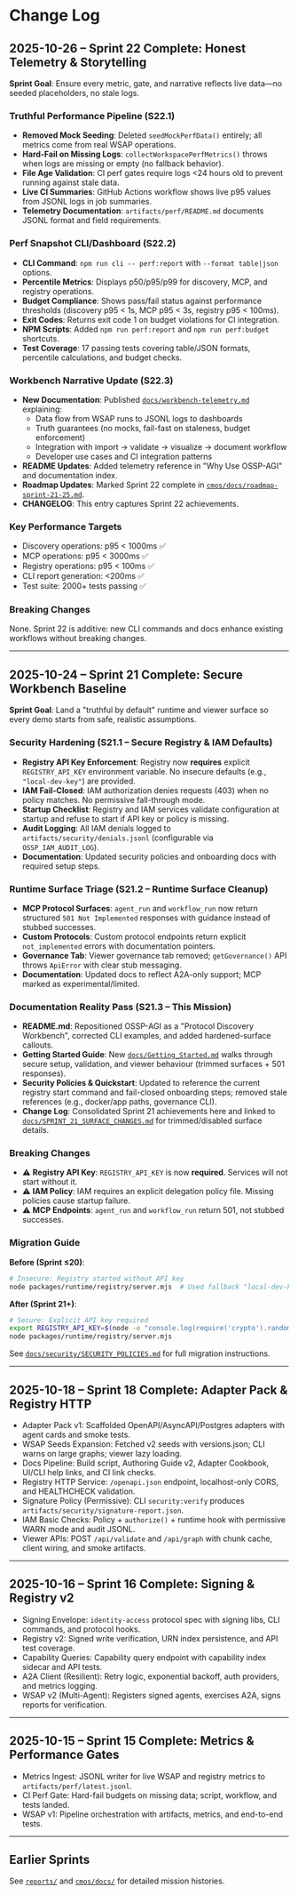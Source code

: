 # Change Log

## 2025-10-26 – Sprint 22 Complete: Honest Telemetry & Storytelling

**Sprint Goal**: Ensure every metric, gate, and narrative reflects live data—no seeded placeholders, no stale logs.

### Truthful Performance Pipeline (S22.1)

- **Removed Mock Seeding**: Deleted `seedMockPerfData()` entirely; all metrics come from real WSAP operations.
- **Hard-Fail on Missing Logs**: `collectWorkspacePerfMetrics()` throws when logs are missing or empty (no fallback behavior).
- **File Age Validation**: CI perf gates require logs <24 hours old to prevent running against stale data.
- **Live CI Summaries**: GitHub Actions workflow shows live p95 values from JSONL logs in job summaries.
- **Telemetry Documentation**: `artifacts/perf/README.md` documents JSONL format and field requirements.

### Perf Snapshot CLI/Dashboard (S22.2)

- **CLI Command**: `npm run cli -- perf:report` with `--format table|json` options.
- **Percentile Metrics**: Displays p50/p95/p99 for discovery, MCP, and registry operations.
- **Budget Compliance**: Shows pass/fail status against performance thresholds (discovery p95 < 1s, MCP p95 < 3s, registry p95 < 100ms).
- **Exit Codes**: Returns exit code 1 on budget violations for CI integration.
- **NPM Scripts**: Added `npm run perf:report` and `npm run perf:budget` shortcuts.
- **Test Coverage**: 17 passing tests covering table/JSON formats, percentile calculations, and budget checks.

### Workbench Narrative Update (S22.3)

- **New Documentation**: Published [`docs/workbench-telemetry.md`](workbench-telemetry.md) explaining:
  - Data flow from WSAP runs to JSONL logs to dashboards
  - Truth guarantees (no mocks, fail-fast on staleness, budget enforcement)
  - Integration with import → validate → visualize → document workflow
  - Developer use cases and CI integration patterns
- **README Updates**: Added telemetry reference in "Why Use OSSP-AGI" and documentation index.
- **Roadmap Updates**: Marked Sprint 22 complete in [`cmos/docs/roadmap-sprint-21-25.md`](../cmos/docs/roadmap-sprint-21-25.md).
- **CHANGELOG**: This entry captures Sprint 22 achievements.

### Key Performance Targets

- Discovery operations: p95 < 1000ms ✅
- MCP operations: p95 < 3000ms ✅
- Registry operations: p95 < 100ms ✅
- CLI report generation: <200ms ✅
- Test suite: 2000+ tests passing ✅

### Breaking Changes

None. Sprint 22 is additive: new CLI commands and docs enhance existing workflows without breaking changes.

---

## 2025-10-24 – Sprint 21 Complete: Secure Workbench Baseline

**Sprint Goal**: Land a "truthful by default" runtime and viewer surface so every demo starts from safe, realistic assumptions.

### Security Hardening (S21.1 – Secure Registry & IAM Defaults)

- **Registry API Key Enforcement**: Registry now **requires** explicit `REGISTRY_API_KEY` environment variable. No insecure defaults (e.g., `"local-dev-key"`) are provided.
- **IAM Fail-Closed**: IAM authorization denies requests (403) when no policy matches. No permissive fall-through mode.
- **Startup Checklist**: Registry and IAM services validate configuration at startup and refuse to start if API key or policy is missing.
- **Audit Logging**: All IAM denials logged to `artifacts/security/denials.jsonl` (configurable via `OSSP_IAM_AUDIT_LOG`).
- **Documentation**: Updated security policies and onboarding docs with required setup steps.

### Runtime Surface Triage (S21.2 – Runtime Surface Cleanup)

- **MCP Protocol Surfaces**: `agent_run` and `workflow_run` now return structured `501 Not Implemented` responses with guidance instead of stubbed successes.
- **Custom Protocols**: Custom protocol endpoints return explicit `not_implemented` errors with documentation pointers.
- **Governance Tab**: Viewer governance tab removed; `getGovernance()` API throws `ApiError` with clear stub messaging.
- **Documentation**: Updated docs to reflect A2A-only support; MCP marked as experimental/limited.

### Documentation Reality Pass (S21.3 – This Mission)

- **README.md**: Repositioned OSSP-AGI as a "Protocol Discovery Workbench", corrected CLI examples, and added hardened-surface callouts.
- **Getting Started Guide**: New [`docs/Getting_Started.md`](Getting_Started.md) walks through secure setup, validation, and viewer behaviour (trimmed surfaces + 501 responses).
- **Security Policies & Quickstart**: Updated to reference the current registry start command and fail-closed onboarding steps; removed stale references (e.g., docker/app paths, governance CLI).
- **Change Log**: Consolidated Sprint 21 achievements here and linked to [`docs/SPRINT_21_SURFACE_CHANGES.md`](SPRINT_21_SURFACE_CHANGES.md) for trimmed/disabled surface details.

### Breaking Changes

- ⚠️ **Registry API Key**: `REGISTRY_API_KEY` is now **required**. Services will not start without it.
- ⚠️ **IAM Policy**: IAM requires an explicit delegation policy file. Missing policies cause startup failure.
- ⚠️ **MCP Endpoints**: `agent_run` and `workflow_run` return 501, not stubbed successes.

### Migration Guide

**Before (Sprint ≤20)**:
```bash
# Insecure: Registry started without API key
node packages/runtime/registry/server.mjs  # Used fallback "local-dev-key"
```

**After (Sprint 21+)**:
```bash
# Secure: Explicit API key required
export REGISTRY_API_KEY=$(node -e "console.log(require('crypto').randomBytes(32).toString('hex'))")
node packages/runtime/registry/server.mjs
```

See [`docs/security/SECURITY_POLICIES.md`](security/SECURITY_POLICIES.md) for full migration instructions.

---

## 2025-10-18 – Sprint 18 Complete: Adapter Pack & Registry HTTP

- Adapter Pack v1: Scaffolded OpenAPI/AsyncAPI/Postgres adapters with agent cards and smoke tests.
- WSAP Seeds Expansion: Fetched v2 seeds with versions.json; CLI warns on large graphs; viewer lazy loading.
- Docs Pipeline: Build script, Authoring Guide v2, Adapter Cookbook, UI/CLI help links, and CI link checks.
- Registry HTTP Service: `/openapi.json` endpoint, localhost-only CORS, and HEALTHCHECK validation.
- Signature Policy (Permissive): CLI `security:verify` produces `artifacts/security/signature-report.json`.
- IAM Basic Checks: Policy + `authorize()` + runtime hook with permissive WARN mode and audit JSONL.
- Viewer APIs: POST `/api/validate` and `/api/graph` with chunk cache, client wiring, and smoke artifacts.

---

## 2025-10-16 – Sprint 16 Complete: Signing & Registry v2

- Signing Envelope: `identity-access` protocol spec with signing libs, CLI commands, and protocol hooks.
- Registry v2: Signed write verification, URN index persistence, and API test coverage.
- Capability Queries: Capability query endpoint with capability index sidecar and API tests.
- A2A Client (Resilient): Retry logic, exponential backoff, auth providers, and metrics logging.
- WSAP v2 (Multi-Agent): Registers signed agents, exercises A2A, signs reports for verification.

---

## 2025-10-15 – Sprint 15 Complete: Metrics & Performance Gates

- Metrics Ingest: JSONL writer for live WSAP and registry metrics to `artifacts/perf/latest.jsonl`.
- CI Perf Gate: Hard-fail budgets on missing data; script, workflow, and tests landed.
- WSAP v1: Pipeline orchestration with artifacts, metrics, and end-to-end tests.

---

## Earlier Sprints

See [`reports/`](../reports/) and [`cmos/docs/`](../cmos/docs/) for detailed mission histories.
